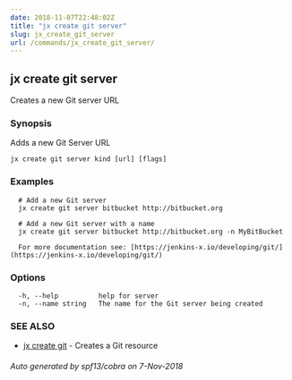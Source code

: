 ```yaml
---
date: 2018-11-07T22:48:02Z
title: "jx create git server"
slug: jx_create_git_server
url: /commands/jx_create_git_server/
---
```

## jx create git server

Creates a new Git server URL

### Synopsis

Adds a new Git Server URL

```
jx create git server kind [url] [flags]
```

### Examples

```
  # Add a new Git server
  jx create git server bitbucket http://bitbucket.org
  
  # Add a new Git server with a name
  jx create git server bitbucket http://bitbucket.org -n MyBitBucket
  
  For more documentation see: [https://jenkins-x.io/developing/git/](https://jenkins-x.io/developing/git/)
```

### Options

```
  -h, --help          help for server
  -n, --name string   The name for the Git server being created
```

### SEE ALSO

* [jx create git](/commands/jx_create_git/)	 - Creates a Git resource

###### Auto generated by spf13/cobra on 7-Nov-2018
